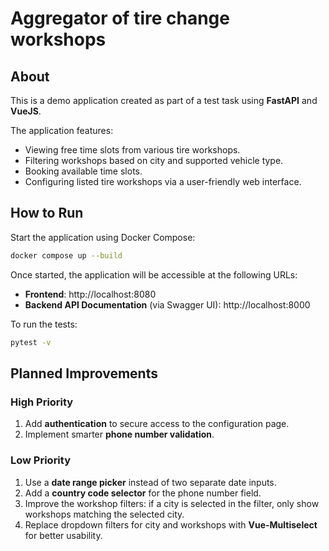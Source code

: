 # Aggregator of tire change workshops


## About

This is a demo application created as part of a test task using **FastAPI** and **VueJS**.

The application features:
- Viewing free time slots from various tire workshops.
- Filtering workshops based on city and supported vehicle type.
- Booking available time slots.
- Configuring listed tire workshops via a user-friendly web interface.


## How to Run


Start the application using Docker Compose:
```bash
docker compose up --build
```

Once started, the application will be accessible at the following URLs:

- **Frontend**: http://localhost:8080
- **Backend API Documentation** (via Swagger UI): http://localhost:8000

To run the tests:
```bash
pytest -v
```


## Planned Improvements

### High Priority

1. Add **authentication** to secure access to the configuration page.
2. Implement smarter **phone number validation**.

### Low Priority

1. Use a **date range picker** instead of two separate date inputs.
2. Add a **country code selector** for the phone number field.
3. Improve the workshop filters: if a city is selected in the filter, only show workshops matching the selected city.
4. Replace dropdown filters for city and workshops with **Vue-Multiselect** for better usability.
